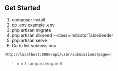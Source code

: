 ## Get Started

1. composer install
2. cp .env.example .env
3. php artisan migrate
4. php artisan db:seed --class=IndicatorTableSeeder
5. php artisan serve
5. Go to list submissions
```
http://localhost:8000/api/user/submissions?page=n
```
> n = 1 sampai dengan 6
